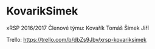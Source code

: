 # KovarikSimek
xRSP 2016/2017
Členové týmu:
Kovařík Tomáš
Šimek Jiří


Trello:
https://trello.com/b/dbZs9Jbv/xrsp-kovariksimek
